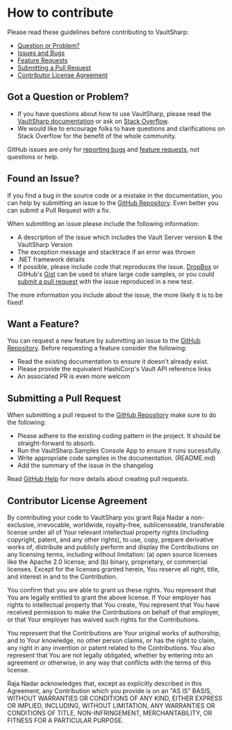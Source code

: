 # How to contribute

Please read these guidelines before contributing to VaultSharp:

 - [Question or Problem?](#question)
 - [Issues and Bugs](#issue)
 - [Feature Requests](#feature)
 - [Submitting a Pull Request](#pullrequest)
 - [Contributor License Agreement](#cla)


## <a name="question"></a> Got a Question or Problem?

 * If you have questions about how to use VaultSharp, please read the
[VaultSharp documentation][documentation] or ask on [Stack Overflow][stackoverflow].
 * We would like to encourage folks to have questions and clarifications on Stack Overflow for the benefit of the whole community.

GitHub issues are only for [reporting bugs](#issue) and [feature requests](#feature), not
questions or help.


## <a name="issue"></a> Found an Issue?

If you find a bug in the source code or a mistake in the documentation, you can help by
submitting an issue to the [GitHub Repository][github]. Even better you can submit a Pull Request
with a fix.

When submitting an issue please include the following information:

- A description of the issue which includes the Vault Server version & the VaultSharp Version
- The exception message and stacktrace if an error was thrown
- .NET framework details
- If possible, please include code that reproduces the issue. [DropBox][dropbox] or GitHub's
[Gist][gist] can be used to share large code samples, or you could
[submit a pull request](#pullrequest) with the issue reproduced in a new test.

The more information you include about the issue, the more likely it is to be fixed!


## <a name="feature"></a> Want a Feature?

You can request a new feature by submitting an issue to the [GitHub Repository][github]. Before
requesting a feature consider the following:

- Read the existing documentation to ensure it doesn't already exist.
- Please provide the equivalent HashiCorp's Vault API reference links
- An associated PR is even more welcom


## <a name="pullrequest"></a> Submitting a Pull Request

When submitting a pull request to the [GitHub Repository][github] make sure to do the following:

- Please adhere to the existing coding pattern in the project. It should be straight-forward to absorb.
- Run the VaultSharp.Samples Console App to ensure it runs sucessfully.
- Write appropriate code samples in the documentation. (README.md)
- Add the summary of the issue in the changelog

Read [GitHub Help][pullrequesthelp] for more details about creating pull requests.


## <a name="cla"></a> Contributor License Agreement

By contributing your code to VaultSharp you grant Raja Nadar a non-exclusive, irrevocable, worldwide,
royalty-free, sublicenseable, transferable license under all of Your relevant intellectual property rights
(including copyright, patent, and any other rights), to use, copy, prepare derivative works of, distribute and
publicly perform and display the Contributions on any licensing terms, including without limitation:
(a) open source licenses like the Apache 2.0 license; and (b) binary, proprietary, or commercial licenses. Except for the
licenses granted herein, You reserve all right, title, and interest in and to the Contribution.

You confirm that you are able to grant us these rights. You represent that You are legally entitled to grant the
above license. If Your employer has rights to intellectual property that You create, You represent that You have
received permission to make the Contributions on behalf of that employer, or that Your employer has waived such
rights for the Contributions.

You represent that the Contributions are Your original works of authorship, and to Your knowledge, no other person
claims, or has the right to claim, any right in any invention or patent related to the Contributions. You also
represent that You are not legally obligated, whether by entering into an agreement or otherwise, in any way that
conflicts with the terms of this license.

Raja Nadar acknowledges that, except as explicitly described in this Agreement, any Contribution which
you provide is on an "AS IS" BASIS, WITHOUT WARRANTIES OR CONDITIONS OF ANY KIND, EITHER EXPRESS OR IMPLIED,
INCLUDING, WITHOUT LIMITATION, ANY WARRANTIES OR CONDITIONS OF TITLE, NON-INFRINGEMENT, MERCHANTABILITY, OR FITNESS
FOR A PARTICULAR PURPOSE.


[github]: https://github.com/RajaNadar/VaultSharp
[documentation]: http://rajanadar.github.io/VaultSharp/
[stackoverflow]: https://stackoverflow.com/questions/tagged/vaultsharp
[dropbox]: https://www.dropbox.com
[gist]: https://gist.github.com
[pullrequesthelp]: https://help.github.com/articles/using-pull-requests
